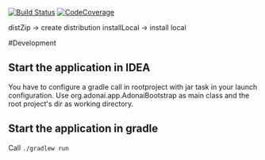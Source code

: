 [![Build Status](https://travis-ci.org/moley/adonai.svg?branch=master)](https://travis-ci.org/moley/adonai)
[![CodeCoverage](https://codecov.io/gh/moley/adonai/branch/master/graph/badge.svg)](https://codecov.io/gh/moley/adonai)

distZip -> create distribution
installLocal -> install local


#Development

## Start the application in IDEA 
You have to configure a gradle call in rootproject with jar task in your launch configuration. 
Use org.adonai.app.AdonaiBootstrap as main class and the root project's dir as working directory. 

## Start the application in gradle 
Call `./gradlew run`
